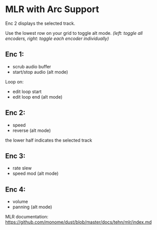 # MLR with Arc Support 


Enc 2 displays the selected track.

Use the lowest row on your grid to toggle alt mode. 
_(left: toggle all encoders, right: toggle each encoder individually)_
## Enc 1: 
- scrub audio buffer
- start/stop audio (alt mode)

Loop on:
- edit loop start
- edit loop end (alt mode)

## Enc 2:
- speed
- reverse (alt mode)

the lower half indicates the selected track

## Enc 3:
- rate slew
- speed mod (alt mode)

## Enc 4:
- volume
- panning (alt mode)

MLR documentation: https://github.com/monome/dust/blob/master/docs/tehn/mlr/index.md

